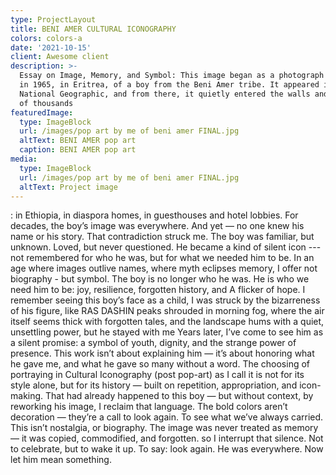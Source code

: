 ```yaml
---
type: ProjectLayout
title: BENI AMER CULTURAL ICONOGRAPHY
colors: colors-a
date: '2021-10-15'
client: Awesome client
description: >-
  Essay on Image, Memory, and Symbol: This image began as a photograph — taken
  in 1965, in Eritrea, of a boy from the Beni Amer tribe. It appeared in
  National Geographic, and from there, it quietly entered the walls and memories
  of thousands
featuredImage:
  type: ImageBlock
  url: /images/pop art by me of beni amer FINAL.jpg
  altText: BENI AMER pop art
  caption: BENI AMER pop art
media:
  type: ImageBlock
  url: /images/pop art by me of beni amer FINAL.jpg
  altText: Project image
---
```

: in Ethiopia, in diaspora homes, in guesthouses and hotel lobbies. For decades, the boy’s image was everywhere. And yet — no one knew his name or his story. That contradiction struck me. The boy was familiar, but unknown. Loved, but never questioned. He became a kind of silent icon --- not remembered for who he was, but for what we needed him to be. In an age where images outlive names, where myth eclipses memory, I offer not biography - but symbol. The boy is no longer who he was. He is who we need him to be: joy, resilience, forgotten history, and A flicker of hope. I remember seeing this boy’s face as a child, I was struck by the bizarreness of his figure, like RAS DASHIN peaks shrouded in morning fog, where the air itself seems thick with forgotten tales, and the landscape hums with a quiet,  unsettling power, but he stayed with me Years later, I’ve come to see him as a silent promise: a symbol of youth, dignity, and the strange power of presence. This work isn’t about explaining him — it’s about honoring what he gave me, and what he gave so many without a word. The choosing of
portraying in Cultural Iconography (post pop-art) as I call it is not for its style alone, but for its history — built on repetition, appropriation, and
icon-making. That had already happened to this boy — but without context, by reworking his image, I reclaim that language. The bold colors aren’t decoration — they’re a call to look again. To see what we’ve always carried. This isn’t nostalgia, or biography. The image was never treated as memory — it was copied, commodified, and forgotten. so I interrupt that silence. Not to celebrate, but to wake it up. To say: look again. He was everywhere. Now let him mean something.
